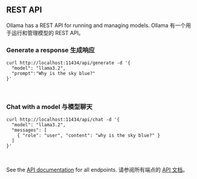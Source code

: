 ## REST API



Ollama has a REST API for running and managing models.
Ollama 有一个用于运行和管理模型的 REST API。

### Generate a response 生成响应



```
curl http://localhost:11434/api/generate -d '{
  "model": "llama3.2",
  "prompt":"Why is the sky blue?"
}'
```

​    

### Chat with a model 与模型聊天



```
curl http://localhost:11434/api/chat -d '{
  "model": "llama3.2",
  "messages": [
    { "role": "user", "content": "why is the sky blue?" }
  ]
}'
```

​    

See the [API documentation](https://github.com/ollama/ollama/blob/main/docs/api.md) for all endpoints.
请参阅所有端点的 [API 文档](https://github.com/ollama/ollama/blob/main/docs/api.md)。